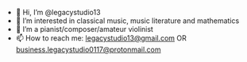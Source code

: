 - 👋 Hi, I’m @legacystudio13
- 👀 I’m interested in classical music, music literature and mathematics
- 🌱 I’m a pianist/composer/amateur violinist
- 📫 How to reach me: legacystudio13@gmail.com      OR      business.legacystudio0117@protonmail.com

<!---
legacystudio13/legacystudio13 is a ✨ special ✨ repository because its `README.md` (this file) appears on your GitHub profile.
You can click the Preview link to take a look at your changes.
--->
